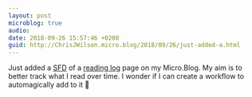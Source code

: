```yaml
---
layout: post
microblog: true
audio: 
date: 2018-09-26 15:57:46 +0200
guid: http://ChrisJWilson.micro.blog/2018/09/26/just-added-a.html
---
```

Just added a [SFD](https://www.brainpickings.org/2013/11/22/bird-by-bird-anne-lamott/) of a [reading log](http://chrisjwilson.me/reading-log/) page on my Micro.Blog. My aim is to better track what I read over time. I wonder if I can create a workflow to automagically add to it 🤔
